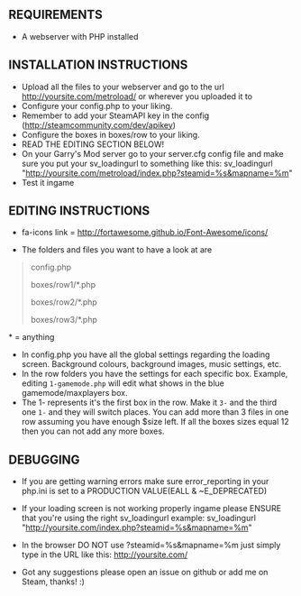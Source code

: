 REQUIREMENTS
---------------------------
- A webserver with PHP installed

INSTALLATION INSTRUCTIONS
---------------------------
- Upload all the files to your webserver and go to the url
http://yoursite.com/metroload/ or wherever you uploaded it to
- Configure your config.php to your liking.
- Remember to add your SteamAPI key in the config (http://steamcommunity.com/dev/apikey)
- Configure the boxes in boxes/row to your liking.
- READ THE EDITING SECTION BELOW!
- On your Garry's Mod server go to your server.cfg config file and make sure you put your sv_loadingurl to something like this:
sv_loadingurl	"http://yoursite.com/metroload/index.php?steamid=%s&mapname=%m"
- Test it ingame

EDITING INSTRUCTIONS
---------------------------
- fa-icons link = http://fortawesome.github.io/Font-Awesome/icons/

- The folders and files you want to have a look at are
> config.php
>
> boxes/row1/*.php
>
> boxes/row2/*.php
>
> boxes/row3/*.php

\* = anything

- In config.php you have all the global settings regarding the loading screen. Background colours, background images, music settings, etc.
- In the row folders you have the settings for each specific box. Example, editing `1-gamemode.php` will edit what shows in the blue gamemode/maxplayers box.
- The 1- represents it's the first box in the row. Make it `3-` and the third one `1-` and they will switch places. You can add more than 3 files in one row assuming you have enough $size left. If all the boxes sizes equal 12 then you can not add any more boxes.

DEBUGGING
---------------------------
- If you are getting warning errors make sure error_reporting in your php.ini is set to a PRODUCTION VALUE(EALL & ~E_DEPRECATED)
- If your loading screen is not working properly ingame please ENSURE that you're using the right sv_loadingurl example:
sv_loadingurl "http://yoursite.com/index.php?steamid=%s&mapname=%m"

- In the browser DO NOT use ?steamid=%s&mapname=%m just simply type in the URL like this: http://yoursite.com/
- Got any suggestions please open an issue on github or add me on Steam, thanks! :)
